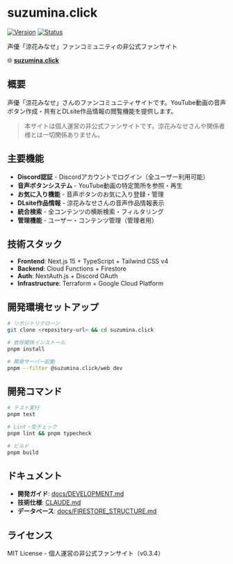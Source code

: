 # suzumina.click

[![Version](https://img.shields.io/badge/version-v0.3.4-blue)](https://suzumina.click)
[![Status](https://img.shields.io/badge/status-production-green)](https://suzumina.click)

声優「涼花みなせ」ファンコミュニティの非公式ファンサイト

🌐 **[suzumina.click](https://suzumina.click)**

## 概要

声優「涼花みなせ」さんのファンコミュニティサイトです。YouTube動画の音声ボタン作成・共有とDLsite作品情報の閲覧機能を提供します。

> 本サイトは個人運営の非公式ファンサイトです。涼花みなせさんや関係者様とは一切関係ありません。

## 主要機能

- **Discord認証** - Discordアカウントでログイン（全ユーザー利用可能）
- **音声ボタンシステム** - YouTube動画の特定箇所を参照・再生
- **お気に入り機能** - 音声ボタンのお気に入り登録・管理
- **DLsite作品情報** - 涼花みなせさんの音声作品情報表示
- **統合検索** - 全コンテンツの横断検索・フィルタリング
- **管理機能** - ユーザー・コンテンツ管理（管理者用）

## 技術スタック

- **Frontend**: Next.js 15 + TypeScript + Tailwind CSS v4
- **Backend**: Cloud Functions + Firestore
- **Auth**: NextAuth.js + Discord OAuth
- **Infrastructure**: Terraform + Google Cloud Platform

## 開発環境セットアップ

```bash
# リポジトリクローン
git clone <repository-url> && cd suzumina.click

# 依存関係インストール
pnpm install

# 開発サーバー起動
pnpm --filter @suzumina.click/web dev
```

## 開発コマンド

```bash
# テスト実行
pnpm test

# Lint・型チェック
pnpm lint && pnpm typecheck

# ビルド
pnpm build
```

## ドキュメント

- **開発ガイド**: [docs/DEVELOPMENT.md](docs/DEVELOPMENT.md)
- **技術仕様**: [CLAUDE.md](CLAUDE.md)
- **データベース**: [docs/FIRESTORE_STRUCTURE.md](docs/FIRESTORE_STRUCTURE.md)

## ライセンス

MIT License - 個人運営の非公式ファンサイト（v0.3.4）
